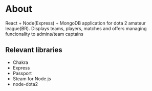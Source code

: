 # About
React + Node(Express) + MongoDB application for dota 2 amateur league(BR). Displays teams, players, matches and offers managing funcionality to admins/team captains

## Relevant libraries
- Chakra
- Express
- Passport
- Steam for Node.js
- node-dota2